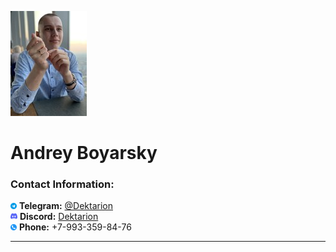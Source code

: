 ![Photo](/img/photo.jpg)<br>
# Andrey Boyarsky

### Contact Information:
![Telegram](/img/tg.png) **Telegram:** [@Dektarion](https://t.me/Dektarion)<br>
![Discord](/img/dis.png) **Discord:** [Dektarion](https://discordapp.com/users/377117456017391619/)<br>
![Phone](/img/phone.png) **Phone:** +7-993-359-84-76

---

